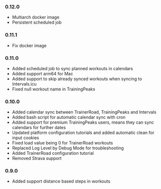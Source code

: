 ### 0.12.0
- Multiarch docker image
- Persistent scheduled job

### 0.11.1
- Fix docker image

### 0.11.0
- Added scheduled job to sync planned workouts in calendars
- Added support arm64 for Mac
- Added support to skip already synced workouts when syncing to Intervals.icu
- Fixed null workout name in TrainingPeaks

### 0.10.0
- Added calendar sync between TrainerRoad, TrainingPeaks and Intervals
- Added bash script for automatic calendar sync with cron
- Added support for premium TrainingPeaks users, means they can sync calendars for further dates
- Updated platform configuration tutorials and added automatic clean for input cookies
- Fixed load value being 0 for TrainerRoad workouts
- Replaced Log Level by Debug Mode for troubleshooting
- Added TrainerRoad configuration tutorial
- Removed Strava support

### 0.9.0
- Added support distance based steps in workouts
